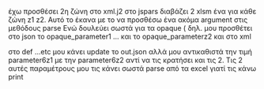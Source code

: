 έχω προσθέσει 2η ζώνη στο xml.j2 <zone2>
στο jspars διαβάζει 2 xlsm ένα για κάθε ζώνη z1 z2. Αυτό το έκανα με το να προσθέσω ένα ακόμα argument στις μεθόδους parse
Ενώ δουλεύει σωστά για τα opaque ( δηλ. μου προσθέτει στο json το opaque_parameter1 ... και το opaque_parameterz2  και στο xml

 στο def ...etc μου κάνει update το out.json αλλά μου αντικαθιστά την τιμή parameter6z1 με την parameter6z2 αντί να τις κρατήσει και τις 2. Τις 2 αυτές παραμέτρους μου τις κάνει σωστά parse  από τα excel γιατί τις κάνω print
